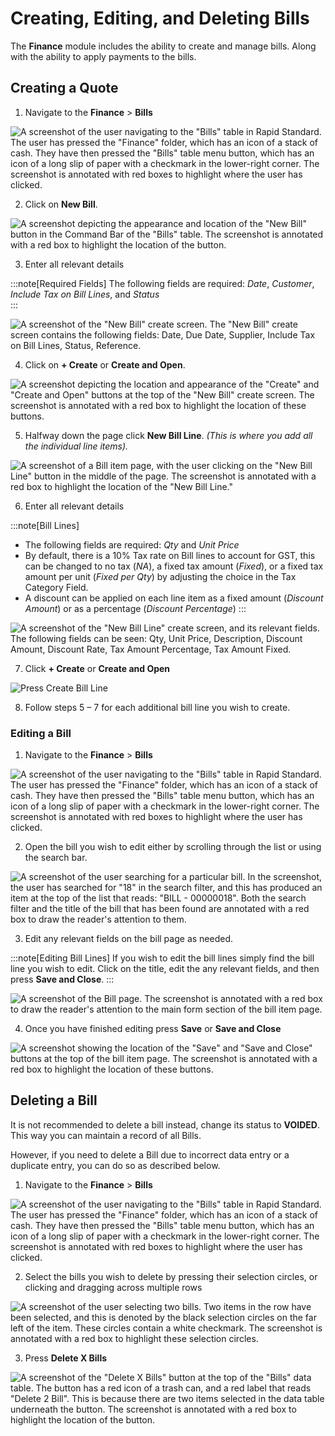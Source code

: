 # Creating, Editing, and Deleting Bills

The **Finance** module includes the ability to create and manage bills. Along with the ability to apply payments to the bills.

## Creating a Quote

1. Navigate to the **Finance** &gt; **Bills**  

![A screenshot of the user navigating to the "Bills" table in Rapid Standard. The user has pressed the "Finance" folder, which has an icon of a stack of cash. They have then pressed the "Bills" table menu button, which has an icon of a long slip of paper with a checkmark in the lower-right corner. The screenshot is annotated with red boxes to highlight where the user has clicked.](../navigate-to-bills.png)

2. Click on **New Bill**.  

![A screenshot depicting the appearance and location of the "New Bill" button in the Command Bar of the "Bills" table. The screenshot is annotated with a red box to highlight the location of the button.](click-new-bill.png)

3. Enter all relevant details  
    
:::note[Required Fields]
The following fields are required: *Date*, *Customer*, *Include Tax on Bill Lines*, and *Status*  
:::

![A screenshot of the "New Bill" create screen. The "New Bill" create screen contains the following fields: Date, Due Date, Supplier, Include Tax on Bill Lines, Status, Reference.](edit-relevant-bill-information.png)

4. Click on **+ Create** or **Create and Open**.  

![A screenshot depicting the location and appearance of the "Create" and "Create and Open" buttons at the top of the "New Bill" create screen. The screenshot is annotated with a red box to highlight the location of these buttons.](press-create-bill.png)

5. Halfway down the page click **New Bill Line**. *(This is where you add all the individual line items).*

![A screenshot of a Bill item page, with the user clicking on the "New Bill Line" button in the middle of the page. The screenshot is annotated with a red box to highlight the location of the "New Bill Line."](press-new-bill-line.png)

6. Enter all relevant details 

:::note[Bill Lines]
- The following fields are required: *Qty* and *Unit Price*
- By default, there is a 10% Tax rate on Bill lines to account for GST, this can be changed to no tax (*NA*), a fixed tax amount (*Fixed*), or a fixed tax amount per unit (*Fixed per Qty*) by adjusting the choice in the Tax Category Field.
- A discount can be applied on each line item as a fixed amount (*Discount Amount*) or as a percentage (*Discount Percentage*)
:::

![A screenshot of the "New Bill Line" create screen, and its relevant fields. The following fields can be seen: Qty, Unit Price, Description, Discount Amount, Discount Rate, Tax Amount Percentage, Tax Amount Fixed.](enter-relevant-bill-line-information.png)

7. Click **+ Create** or **Create and Open**  

![Press Create Bill Line](press-create-bill-line.png)

8. Follow steps 5 – 7 for each additional bill line you wish to create.

### Editing a Bill

1. Navigate to the **Finance** &gt; **Bills**  

![A screenshot of the user navigating to the "Bills" table in Rapid Standard. The user has pressed the "Finance" folder, which has an icon of a stack of cash. They have then pressed the "Bills" table menu button, which has an icon of a long slip of paper with a checkmark in the lower-right corner. The screenshot is annotated with red boxes to highlight where the user has clicked.](../navigate-to-bills.png)

2. Open the bill you wish to edit either by scrolling through the list or using the search bar.  

![A screenshot of the user searching for a particular bill. In the screenshot, the user has searched for "18" in the search filter, and this has produced an item at the top of the list that reads: "BILL - 00000018". Both the search filter and the title of the bill that has been found are annotated with a red box to draw the reader's attention to them.](../navigate-to-desired-bill.png)

3. Edit any relevant fields on the bill page as needed. 

:::note[Editing Bill Lines]
If you wish to edit the bill lines simply find the bill line you wish to edit. Click on the title, edit the any relevant fields, and then press **Save and Close**.
:::

![A screenshot of the Bill page. The screenshot is annotated with a red box to draw the reader's attention to the main form section of the bill item page.](edit-bill-detials-as-required.png)

4. Once you have finished editing press **Save** or **Save and Close**

![A screenshot showing the location of the "Save" and "Save and Close" buttons at the top of the bill item page. The screenshot is annotated with a red box to highlight the location of these buttons.](bill-press-save.png)

## Deleting a Bill

It is not recommended to delete a bill instead, change its status to **VOIDED**. This way you can maintain a record of all Bills.

However, if you need to delete a Bill due to incorrect data entry or a duplicate entry, you can do so as described below.

1. Navigate to the **Finance** &gt; **Bills**  

![A screenshot of the user navigating to the "Bills" table in Rapid Standard. The user has pressed the "Finance" folder, which has an icon of a stack of cash. They have then pressed the "Bills" table menu button, which has an icon of a long slip of paper with a checkmark in the lower-right corner. The screenshot is annotated with red boxes to highlight where the user has clicked.](../navigate-to-bills.png)

2. Select the bills you wish to delete by pressing their selection circles, or clicking and dragging across multiple rows

![A screenshot of the user selecting two bills. Two items in the row have been selected, and this is denoted by the black selection circles on the far left of the item. These circles contain a white checkmark. The screenshot is annotated with a red box to highlight these selection circles.](select-bill-wish-to-delete.png)

3. Press **Delete X Bills**

![A screenshot of the "Delete X Bills" button at the top of the "Bills" data table. The button has a red icon of a trash can, and a red label that reads "Delete 2 Bill". This is because there are two items selected in the data table underneath the button. The screenshot is annotated with a red box to highlight the location of the button.](delete-x-bills.png)